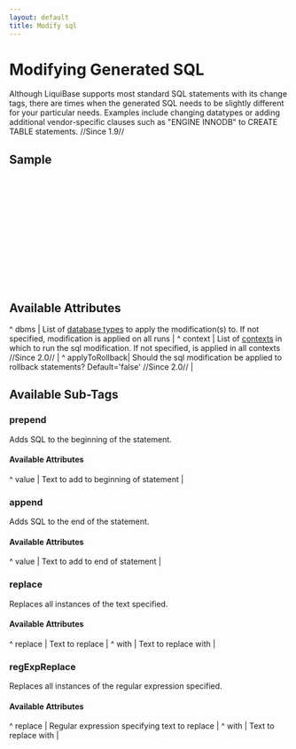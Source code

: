 ```yaml
---
layout: default
title: Modify sql
---
```


# Modifying Generated SQL #

Although LiquiBase supports most standard SQL statements with its change tags, there are times when the generated SQL needs to be slightly different for your particular needs.  Examples include changing datatypes or adding additional vendor-specific clauses such as "ENGINE INNODB" to CREATE TABLE statements.  //Since 1.9//

## Sample ##

<code xml>
<changeSet id="1" author="nvoxland">
    <createTable tableName="person">
        <column name="id" type="bigint"/>
        <column name="firstname" type="varchar(255)"/>
        <column name="lastname" type="varchar(255)"/>
    </createTable>
    <modifySql>
         <replace replace="bigint" with="long"/>
    </modifySql>
    <modifySql dbms="mysql">
         <append value=" engine innodb"/>
    </modifySql>
</changeSet>
</code>

## Available Attributes ##

^ dbms  | List of [database types](../databases) to apply the modification(s) to. If not specified, modification is applied on all runs  |
^ context  | List of [contexts](contexts.html) in which to run the sql modification.  If not specified, is applied in all contexts //Since 2.0//  |
^ applyToRollback| Should the sql modification be applied to rollback statements? Default='false' //Since 2.0//  |


## Available Sub-Tags ##

### prepend ###
Adds SQL to the beginning of the statement.

#### Available Attributes ####
^ value | Text to add to beginning of statement  |

### append ###
Adds SQL to the end of the statement.

#### Available Attributes ####
^ value | Text to add to end of statement  |

### replace ###
Replaces all instances of the text specified.

#### Available Attributes ####
^ replace | Text to replace  |
^ with | Text to replace with |

### regExpReplace ###
Replaces all instances of the regular expression specified.

#### Available Attributes ####
^ replace | Regular expression specifying text to replace  |
^ with | Text to replace with |
